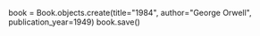 book = Book.objects.create(title="1984", author="George Orwell", publication_year=1949)
book.save()

<!-- >>> -->